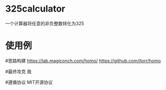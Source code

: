 # 325calculator
一个计算器将任意的非负整数转化为325

# 使用例


#思路构建
https://lab.magiconch.com/homo/
https://github.com/itorr/homo

#最终攻克
我

#遵循协议
MIT开源协议
